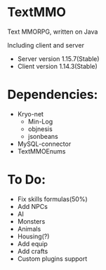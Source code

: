 TextMMO
=======

Text MMORPG, written on Java

Including client and server

+ Server version 1.15.7(Stable)
+ Client version 1.14.3(Stable)

Dependencies:
=======
+ Kryo-net
  + Min-Log
  + objnesis
  + jsonbeans
+ MySQL-connector
+ TextMMOEnums

To Do:
=======
- Fix skills formulas(50%)
- Add NPCs
- AI
- Monsters
- Animals
- Housing(?)
- Add equip
- Add crafts
- Custom plugins support
